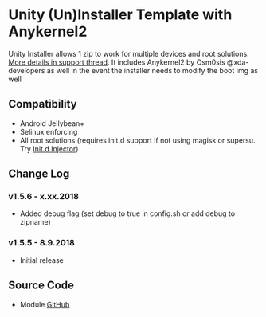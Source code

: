 # Unity (Un)Installer Template with Anykernel2
Unity Installer allows 1 zip to work for multiple devices and root solutions. [More details in support thread](https://forum.xda-developers.com/apps/magisk/module-audio-modification-library-t3579612).
It includes Anykernel2 by Osm0sis @xda-developers as well in the event the installer needs to modify the boot img as well

## Compatibility
* Android Jellybean+
* Selinux enforcing
* All root solutions (requires init.d support if not using magisk or supersu. Try [Init.d Injector](https://forum.xda-developers.com/android/software-hacking/mod-universal-init-d-injector-wip-t3692105))

## Change Log
### v1.5.6 - x.xx.2018
* Added debug flag (set debug to true in config.sh or add debug to zipname)

### v1.5.5 - 8.9.2018
* Initial release

## Source Code
* Module [GitHub](https://github.com/Zackptg5/Unity)
